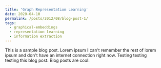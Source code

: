 ```yaml
---
title: 'Graph Representation Learning'
date: 2020-04-10
permalink: /posts/2012/08/blog-post-1/
tags:
  - graphical-embeddings
  - representation learning
  - information extraction
---
```


This is a sample blog post. Lorem ipsum I can't remember the rest of lorem ipsum and don't have an internet connection right now. Testing testing testing this blog post. Blog posts are cool.


